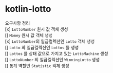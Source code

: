 # kotlin-lotto

요구사항 정리  
[x] `LottoNumber` 원시 값 객체 생성  
[] `Money` 원시 값 객체 생성  
[x] `LottoNumber`의 일급컬렉션인 `Lotto` 객체 생성  
[] `Lotto` 의 일급컬렉션인 `Lottos` 를 생성  
[] `Lottos` 를 상태 값으로 가지고 있는 `LottoMachine` 생성  
[] `LottoNumber` 의 일급컬렉션인 `WinningLotto` 생성  
[] 통계 역할인 `Statistic` 객체 생성  

